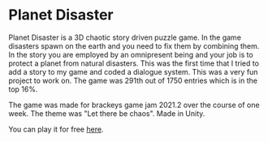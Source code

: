 # Planet Disaster
Planet Disaster is a 3D chaotic story driven puzzle game. In the game disasters spawn on the earth and you need to fix them by combining them. In the story you are employed by an omnipresent being and your job is to protect a planet from natural disasters. This was the first time that I tried to add a story to my game and coded a dialogue system. This was a very fun project to work on. The game was 291th out of 1750 entries which is in the top 16%.

The game was made for brackeys game jam 2021.2 over the course of one week. The theme was "Let there be chaos". Made in Unity.

You can play it for free [here](https://victorghys.itch.io/planet-disaster).

